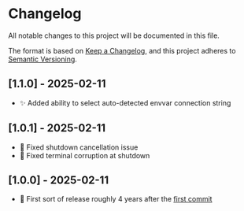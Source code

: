 # Changelog

All notable changes to this project will be documented in this file.

The format is based on [Keep a Changelog](https://keepachangelog.com/en/1.0.0/),
and this project adheres to [Semantic Versioning](https://semver.org/spec/v2.0.0.html).

## [1.1.0] - 2025-02-11

- ✨ Added ability to select auto-detected envvar connection string

## [1.0.1] - 2025-02-11

- 🐛 Fixed shutdown cancellation issue
- 🐛 Fixed terminal corruption at shutdown

## [1.0.0] - 2025-02-11

- 🥳 First sort of release roughly 4 years after the [first commit](https://github.com/ramonsmits/FakeMessageGen/commit/8c1bd0d689106962ebaefcb77b6ebbde7fea9eb5)
